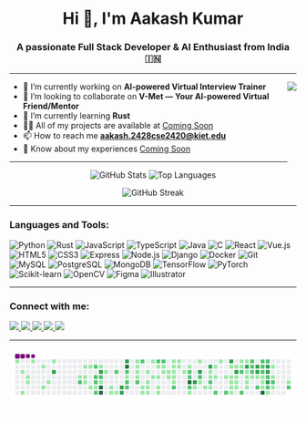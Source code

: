 <h1 align="center">Hi 👋, I'm Aakash Kumar</h1>
<h3 align="center">A passionate Full Stack Developer & AI Enthusiast from India 🇮🇳</h3>

---

<img align="right" height="150" src="https://user-images.githubusercontent.com/55389276/140866485-8fb1c876-9a8f-4d6a-98dc-08c4981eaf70.gif"/>

- 🔭 I’m currently working on **AI-powered Virtual Interview Trainer**
- 👯 I’m looking to collaborate on **V-Met — Your AI-powered Virtual Friend/Mentor**
- 🌱 I’m currently learning **Rust**
- 👨‍💻 All of my projects are available at [Coming Soon](#)
- 📫 How to reach me **aakash.2428cse2420@kiet.edu**
- 📄 Know about my experiences [Coming Soon](#)

---

<div align="center">
  <img src="https://github-readme-stats.vercel.app/api?username=aakashkumargit&show_icons=true&include_all_commits=true&count_private=true&theme=dracula" height="150" alt="GitHub Stats" />
  <img src="https://github-readme-stats.vercel.app/api/top-langs?username=aakashkumargit&layout=compact&langs_count=6&theme=dracula" height="150" alt="Top Languages" />
</div>

<p align="center">
  <img src="https://github-readme-streak-stats.herokuapp.com/?user=aakashkumargit&theme=dracula" alt="GitHub Streak" />
</p>

---

<h3 align="left">Languages and Tools:</h3>

<div align="left">
  <!-- Programming Languages -->
  <img src="https://cdn.jsdelivr.net/gh/devicons/devicon/icons/python/python-original.svg" height="30" alt="Python" />
  <img src="https://cdn.jsdelivr.net/gh/devicons/devicon/icons/rust/rust-plain.svg" height="30" alt="Rust" />
  <img src="https://cdn.jsdelivr.net/gh/devicons/devicon/icons/javascript/javascript-original.svg" height="30" alt="JavaScript" />
  <img src="https://cdn.jsdelivr.net/gh/devicons/devicon/icons/typescript/typescript-original.svg" height="30" alt="TypeScript" />
  <img src="https://cdn.jsdelivr.net/gh/devicons/devicon/icons/java/java-original.svg" height="30" alt="Java" />
  <img src="https://cdn.jsdelivr.net/gh/devicons/devicon/icons/c/c-original.svg" height="30" alt="C" />
  
  <!-- Frontend -->
  <img src="https://cdn.jsdelivr.net/gh/devicons/devicon/icons/react/react-original.svg" height="30" alt="React" />
  <img src="https://cdn.jsdelivr.net/gh/devicons/devicon/icons/vuejs/vuejs-original-wordmark.svg" height="30" alt="Vue.js" />
  <img src="https://cdn.jsdelivr.net/gh/devicons/devicon/icons/html5/html5-original.svg" height="30" alt="HTML5" />
  <img src="https://cdn.jsdelivr.net/gh/devicons/devicon/icons/css3/css3-original.svg" height="30" alt="CSS3" />

  <!-- Backend & Tools -->
  <img src="https://cdn.jsdelivr.net/gh/devicons/devicon/icons/express/express-original-wordmark.svg" height="30" alt="Express" />
  <img src="https://cdn.jsdelivr.net/gh/devicons/devicon/icons/nodejs/nodejs-original-wordmark.svg" height="30" alt="Node.js" />
  <img src="https://cdn.jsdelivr.net/gh/devicons/devicon/icons/django/django-original.svg" height="30" alt="Django" />
  <img src="https://cdn.jsdelivr.net/gh/devicons/devicon/icons/docker/docker-original-wordmark.svg" height="30" alt="Docker" />
  <img src="https://cdn.jsdelivr.net/gh/devicons/devicon/icons/git/git-original.svg" height="30" alt="Git" />
  <img src="https://cdn.jsdelivr.net/gh/devicons/devicon/icons/mysql/mysql-original-wordmark.svg" height="30" alt="MySQL" />
  <img src="https://cdn.jsdelivr.net/gh/devicons/devicon/icons/postgresql/postgresql-original-wordmark.svg" height="30" alt="PostgreSQL" />
  <img src="https://cdn.jsdelivr.net/gh/devicons/devicon/icons/mongodb/mongodb-original-wordmark.svg" height="30" alt="MongoDB" />

  <!-- AI/ML -->
  <img src="https://www.vectorlogo.zone/logos/tensorflow/tensorflow-icon.svg" height="30" alt="TensorFlow" />
  <img src="https://www.vectorlogo.zone/logos/pytorch/pytorch-icon.svg" height="30" alt="PyTorch" />
  <img src="https://upload.wikimedia.org/wikipedia/commons/0/05/Scikit_learn_logo_small.svg" height="30" alt="Scikit-learn" />
  <img src="https://cdn.jsdelivr.net/gh/devicons/devicon/icons/opencv/opencv-original.svg" height="30" alt="OpenCV" />

  <!-- Design -->
  <img src="https://www.vectorlogo.zone/logos/figma/figma-icon.svg" height="30" alt="Figma" />
  <img src="https://www.vectorlogo.zone/logos/adobe_illustrator/adobe_illustrator-icon.svg" height="30" alt="Illustrator" />
</div>

---

<h3 align="left">Connect with me:</h3>

<div align="left">
  <a href="https://linkedin.com/in/aakash kumar" target="_blank">
    <img src="https://img.shields.io/static/v1?message=LinkedIn&logo=linkedin&label=&color=0077B5&logoColor=white&style=for-the-badge" height="35" />
  </a>
  <a href="https://instagram.com/aakash_000_" target="_blank">
    <img src="https://img.shields.io/static/v1?message=Instagram&logo=instagram&label=&color=E4405F&logoColor=white&style=for-the-badge" height="35" />
  </a>
  <a href="https://www.youtube.com/@aakashkumar-gj2cm" target="_blank">
    <img src="https://img.shields.io/static/v1?message=YouTube&logo=youtube&label=&color=FF0000&logoColor=white&style=for-the-badge" height="35" />
  </a>
  <a href="https://www.leetcode.com/aakashkumar1" target="_blank">
    <img src="https://img.shields.io/static/v1?message=LeetCode&logo=leetcode&label=&color=FFA116&logoColor=white&style=for-the-badge" height="35" />
  </a>
  <a href="mailto:aakash.2428cse2420@kiet.edu">
    <img src="https://img.shields.io/static/v1?message=Gmail&logo=gmail&label=&color=D14836&logoColor=white&style=for-the-badge" height="35" />
  </a>
</div>

---

<p align="center">
  <img src="https://raw.githubusercontent.com/Platane/snk/output/github-contribution-grid-snake.gif" alt="Snake animation" />
</p>
